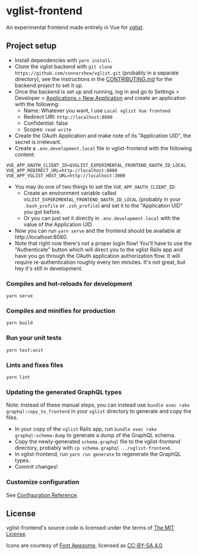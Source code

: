 # vglist-frontend

An experimental frontend made entirely in Vue for [vglist](https://github.com/connorshea/vglist).

## Project setup

- Install dependencies with `yarn install`.
- Clone the vglist backend with `git clone https://github.com/connorshea/vglist.git` (probably in a separate directory), see the instructions in the [CONTRIBUTING.md](https://github.com/connorshea/vglist/blob/main/CONTRIBUTING.md) for the backend project to set it up.
- Once the backend is set up and running, log in and go to Settings > Developer > [Applications > New Application](http://localhost:3000/settings/oauth/applications/new) and create an application with the following:
  - Name: Whatever you want, I use `Local vglist Vue frontend`
  - Redirect URI: `http://localhost:8080`
  - Confidential: false
  - Scopes: `read write`
- Create the OAuth Application and make note of its "Application UID", the secret is irrelevant.
- Create a `.env.development.local` file in vglist-frontend with the following content:

```
VUE_APP_OAUTH_CLIENT_ID=$VGLIST_EXPERIMENTAL_FRONTEND_OAUTH_ID_LOCAL
VUE_APP_REDIRECT_URL=http://localhost:8080
VUE_APP_VGLIST_HOST_URL=http://localhost:3000
```

- You may do one of two things to set the `VUE_APP_OAUTH_CLIENT_ID`:
  - Create an environment variable called `VGLIST_EXPERIMENTAL_FRONTEND_OAUTH_ID_LOCAL` (probably in your `.bash_profile` or `.zsh_profile`) and set it to the "Application UID" you got before.
  - Or you can just set it directly in `.env.development.local` with the value of the Application UID.
- Now you can run `yarn serve` and the frontend should be available at http://localhost:8080.
- Note that right now there's not a proper login flow! You'll have to use the "Authenticate" button which will direct you to the vglist Rails app and have you go through the OAuth application authorization flow. It will require re-authentication roughly every ten minutes. It's not great, but hey it's still in development.

### Compiles and hot-reloads for development

```
yarn serve
```

### Compiles and minifies for production

```
yarn build
```

### Run your unit tests

```
yarn test:unit
```

### Lints and fixes files

```
yarn lint
```

### Updating the generated GraphQL types

Note: Instead of these manual steps, you can instead use `bundle exec rake graphql:copy_to_frontend` in your `vglist` directory to generate and copy the files.

- In your copy of the `vglist` Rails app, run `bundle exec rake graphql:schema:dump` to generate a dump of the GraphQL schema.
- Copy the newly-generated `schema.graphql` file to the vglist-frontend directory, probably with `cp schema.graphql ../vglist-frontend`.
- In vglist-frontend, run `yarn run generate` to regenerate the GraphQL types.
- Commit changes!

### Customize configuration

See [Configuration Reference](https://cli.vuejs.org/config/).

## License

vglist-frontend's source code is licensed under the terms of [The MIT License](LICENSE).

Icons are courtesy of [Font Awesome](https://fontawesome.com), licensed as [CC-BY-SA 4.0](https://creativecommons.org/licenses/by/4.0/).

